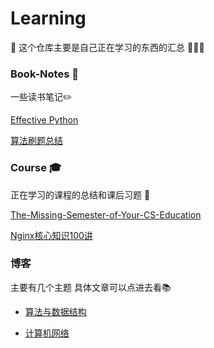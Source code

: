 # Learning

:book:
这个仓库主要是自己正在学习的东西的汇总 :clap::clap::clap:

### Book-Notes :notebook_with_decorative_cover:

一些读书笔记:pencil2:

[Effective Python](./src/book-notes/effective-python/readme.md)

[算法刷题总结](./src/book-notes/purple-book/readme.md)

### Course :mortar_board:

正在学习的课程的总结和课后习题 :school_satchel:

[The-Missing-Semester-of-Your-CS-Education](https://github.com/wangzitiansky/The-Missing-Semester-of-Your-CS-Education--)

[Nginx核心知识100讲](course-note/nginx/README.md)

### 博客

主要有几个主题
具体文章可以点进去看:books:

+ [算法与数据结构](https://github.com/wangzitiansky/Learning/projects/1)

+ [计算机网络](https://github.com/wangzitiansky/Learning/projects/2)

